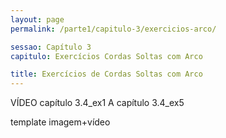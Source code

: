 ```yaml
---
layout: page
permalink: /parte1/capitulo-3/exercicios-arco/

sessao: Capítulo 3
capitulo: Exercícios Cordas Soltas com Arco

title: Exercícios de Cordas Soltas com Arco
---
```


VÍDEO capítulo 3.4_ex1 A capítulo 3.4_ex5

template imagem+vídeo
